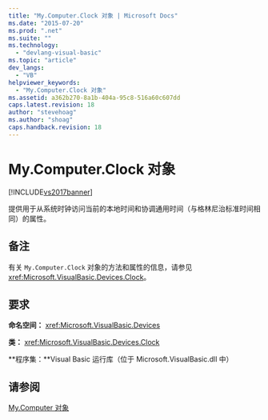 ```yaml
---
title: "My.Computer.Clock 对象 | Microsoft Docs"
ms.date: "2015-07-20"
ms.prod: ".net"
ms.suite: ""
ms.technology: 
  - "devlang-visual-basic"
ms.topic: "article"
dev_langs: 
  - "VB"
helpviewer_keywords: 
  - "My.Computer.Clock 对象"
ms.assetid: a362b270-8a1b-404a-95c8-516a60c607dd
caps.latest.revision: 18
author: "stevehoag"
ms.author: "shoag"
caps.handback.revision: 18
---
```

# My.Computer.Clock 对象
[!INCLUDE[vs2017banner](../../../visual-basic/includes/vs2017banner.md)]

提供用于从系统时钟访问当前的本地时间和协调通用时间（与格林尼治标准时间相同）的属性。  
  
## 备注  
 有关 `My.Computer.Clock` 对象的方法和属性的信息，请参见 <xref:Microsoft.VisualBasic.Devices.Clock>。  
  
## 要求  
 **命名空间：** <xref:Microsoft.VisualBasic.Devices>  
  
 **类：** <xref:Microsoft.VisualBasic.Devices.Clock>  
  
 **程序集：**Visual Basic 运行库（位于 Microsoft.VisualBasic.dll 中）  
  
## 请参阅  
 [My.Computer 对象](../../../visual-basic/language-reference/objects/my-computer-object.md)